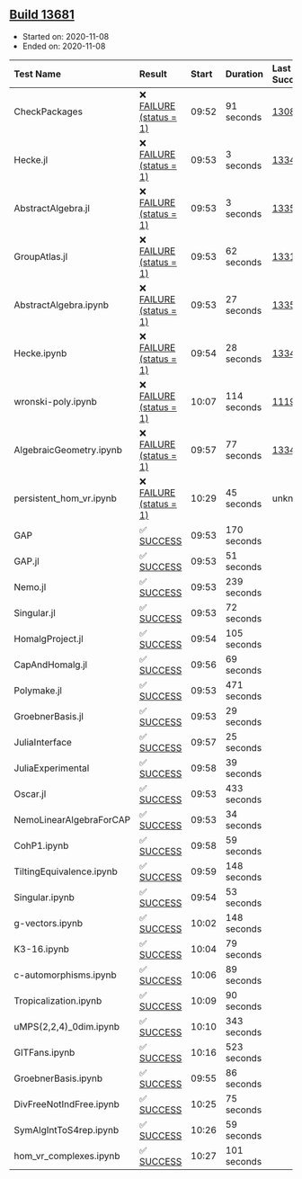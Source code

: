 ## [Build 13681](https://oscarci.mathematik.uni-kl.de/job/oscar/13681/)

* Started on: 2020-11-08
* Ended on: 2020-11-08

| Test Name    | Result | Start | Duration | Last Success | First Failure |
|:-------------|:-------|:------|:---------|:-------------|:--------------|
| CheckPackages | ❌ [FAILURE (status = 1)](https://oscarci.mathematik.uni-kl.de/job/oscar/13681/artifact/logs/build-13681/CheckPackages.log) | 09:52 | 91 seconds | [13085](https://oscarci.mathematik.uni-kl.de/job/oscar/13085/) | [13086](https://oscarci.mathematik.uni-kl.de/job/oscar/13086/) |
| Hecke.jl | ❌ [FAILURE (status = 1)](https://oscarci.mathematik.uni-kl.de/job/oscar/13681/artifact/logs/build-13681/Hecke.jl.log) | 09:53 | 3 seconds | [13341](https://oscarci.mathematik.uni-kl.de/job/oscar/13341/) | [13342](https://oscarci.mathematik.uni-kl.de/job/oscar/13342/) |
| AbstractAlgebra.jl | ❌ [FAILURE (status = 1)](https://oscarci.mathematik.uni-kl.de/job/oscar/13681/artifact/logs/build-13681/AbstractAlgebra.jl.log) | 09:53 | 3 seconds | [13355](https://oscarci.mathematik.uni-kl.de/job/oscar/13355/) | [13356](https://oscarci.mathematik.uni-kl.de/job/oscar/13356/) |
| GroupAtlas.jl | ❌ [FAILURE (status = 1)](https://oscarci.mathematik.uni-kl.de/job/oscar/13681/artifact/logs/build-13681/GroupAtlas.jl.log) | 09:53 | 62 seconds | [13311](https://oscarci.mathematik.uni-kl.de/job/oscar/13311/) | [13312](https://oscarci.mathematik.uni-kl.de/job/oscar/13312/) |
| AbstractAlgebra.ipynb | ❌ [FAILURE (status = 1)](https://oscarci.mathematik.uni-kl.de/job/oscar/13681/artifact/logs/build-13681/AbstractAlgebra.ipynb.log) | 09:53 | 27 seconds | [13355](https://oscarci.mathematik.uni-kl.de/job/oscar/13355/) | [13356](https://oscarci.mathematik.uni-kl.de/job/oscar/13356/) |
| Hecke.ipynb | ❌ [FAILURE (status = 1)](https://oscarci.mathematik.uni-kl.de/job/oscar/13681/artifact/logs/build-13681/Hecke.ipynb.log) | 09:54 | 28 seconds | [13341](https://oscarci.mathematik.uni-kl.de/job/oscar/13341/) | [13342](https://oscarci.mathematik.uni-kl.de/job/oscar/13342/) |
| wronski-poly.ipynb | ❌ [FAILURE (status = 1)](https://oscarci.mathematik.uni-kl.de/job/oscar/13681/artifact/logs/build-13681/wronski-poly.ipynb.log) | 10:07 | 114 seconds | [11192](https://oscarci.mathematik.uni-kl.de/job/oscar/11192/) | [11193](https://oscarci.mathematik.uni-kl.de/job/oscar/11193/) |
| AlgebraicGeometry.ipynb | ❌ [FAILURE (status = 1)](https://oscarci.mathematik.uni-kl.de/job/oscar/13681/artifact/logs/build-13681/AlgebraicGeometry.ipynb.log) | 09:57 | 77 seconds | [13341](https://oscarci.mathematik.uni-kl.de/job/oscar/13341/) | [13342](https://oscarci.mathematik.uni-kl.de/job/oscar/13342/) |
| persistent_hom_vr.ipynb | ❌ [FAILURE (status = 1)](https://oscarci.mathematik.uni-kl.de/job/oscar/13681/artifact/logs/build-13681/persistent_hom_vr.ipynb.log) | 10:29 | 45 seconds | unknown | unknown |
| GAP | ✅ [SUCCESS](https://oscarci.mathematik.uni-kl.de/job/oscar/13681/artifact/logs/build-13681/GAP.log) | 09:53 | 170 seconds |  |  |
| GAP.jl | ✅ [SUCCESS](https://oscarci.mathematik.uni-kl.de/job/oscar/13681/artifact/logs/build-13681/GAP.jl.log) | 09:53 | 51 seconds |  |  |
| Nemo.jl | ✅ [SUCCESS](https://oscarci.mathematik.uni-kl.de/job/oscar/13681/artifact/logs/build-13681/Nemo.jl.log) | 09:53 | 239 seconds |  |  |
| Singular.jl | ✅ [SUCCESS](https://oscarci.mathematik.uni-kl.de/job/oscar/13681/artifact/logs/build-13681/Singular.jl.log) | 09:53 | 72 seconds |  |  |
| HomalgProject.jl | ✅ [SUCCESS](https://oscarci.mathematik.uni-kl.de/job/oscar/13681/artifact/logs/build-13681/HomalgProject.jl.log) | 09:54 | 105 seconds |  |  |
| CapAndHomalg.jl | ✅ [SUCCESS](https://oscarci.mathematik.uni-kl.de/job/oscar/13681/artifact/logs/build-13681/CapAndHomalg.jl.log) | 09:56 | 69 seconds |  |  |
| Polymake.jl | ✅ [SUCCESS](https://oscarci.mathematik.uni-kl.de/job/oscar/13681/artifact/logs/build-13681/Polymake.jl.log) | 09:53 | 471 seconds |  |  |
| GroebnerBasis.jl | ✅ [SUCCESS](https://oscarci.mathematik.uni-kl.de/job/oscar/13681/artifact/logs/build-13681/GroebnerBasis.jl.log) | 09:53 | 29 seconds |  |  |
| JuliaInterface | ✅ [SUCCESS](https://oscarci.mathematik.uni-kl.de/job/oscar/13681/artifact/logs/build-13681/JuliaInterface.log) | 09:57 | 25 seconds |  |  |
| JuliaExperimental | ✅ [SUCCESS](https://oscarci.mathematik.uni-kl.de/job/oscar/13681/artifact/logs/build-13681/JuliaExperimental.log) | 09:58 | 39 seconds |  |  |
| Oscar.jl | ✅ [SUCCESS](https://oscarci.mathematik.uni-kl.de/job/oscar/13681/artifact/logs/build-13681/Oscar.jl.log) | 09:53 | 433 seconds |  |  |
| NemoLinearAlgebraForCAP | ✅ [SUCCESS](https://oscarci.mathematik.uni-kl.de/job/oscar/13681/artifact/logs/build-13681/NemoLinearAlgebraForCAP.log) | 09:53 | 34 seconds |  |  |
| CohP1.ipynb | ✅ [SUCCESS](https://oscarci.mathematik.uni-kl.de/job/oscar/13681/artifact/logs/build-13681/CohP1.ipynb.log) | 09:58 | 59 seconds |  |  |
| TiltingEquivalence.ipynb | ✅ [SUCCESS](https://oscarci.mathematik.uni-kl.de/job/oscar/13681/artifact/logs/build-13681/TiltingEquivalence.ipynb.log) | 09:59 | 148 seconds |  |  |
| Singular.ipynb | ✅ [SUCCESS](https://oscarci.mathematik.uni-kl.de/job/oscar/13681/artifact/logs/build-13681/Singular.ipynb.log) | 09:54 | 53 seconds |  |  |
| g-vectors.ipynb | ✅ [SUCCESS](https://oscarci.mathematik.uni-kl.de/job/oscar/13681/artifact/logs/build-13681/g-vectors.ipynb.log) | 10:02 | 148 seconds |  |  |
| K3-16.ipynb | ✅ [SUCCESS](https://oscarci.mathematik.uni-kl.de/job/oscar/13681/artifact/logs/build-13681/K3-16.ipynb.log) | 10:04 | 79 seconds |  |  |
| c-automorphisms.ipynb | ✅ [SUCCESS](https://oscarci.mathematik.uni-kl.de/job/oscar/13681/artifact/logs/build-13681/c-automorphisms.ipynb.log) | 10:06 | 89 seconds |  |  |
| Tropicalization.ipynb | ✅ [SUCCESS](https://oscarci.mathematik.uni-kl.de/job/oscar/13681/artifact/logs/build-13681/Tropicalization.ipynb.log) | 10:09 | 90 seconds |  |  |
| uMPS(2,2,4)_0dim.ipynb | ✅ [SUCCESS](https://oscarci.mathematik.uni-kl.de/job/oscar/13681/artifact/logs/build-13681/uMPS-2-2-4-_0dim.ipynb.log) | 10:10 | 343 seconds |  |  |
| GITFans.ipynb | ✅ [SUCCESS](https://oscarci.mathematik.uni-kl.de/job/oscar/13681/artifact/logs/build-13681/GITFans.ipynb.log) | 10:16 | 523 seconds |  |  |
| GroebnerBasis.ipynb | ✅ [SUCCESS](https://oscarci.mathematik.uni-kl.de/job/oscar/13681/artifact/logs/build-13681/GroebnerBasis.ipynb.log) | 09:55 | 86 seconds |  |  |
| DivFreeNotIndFree.ipynb | ✅ [SUCCESS](https://oscarci.mathematik.uni-kl.de/job/oscar/13681/artifact/logs/build-13681/DivFreeNotIndFree.ipynb.log) | 10:25 | 75 seconds |  |  |
| SymAlgIntToS4rep.ipynb | ✅ [SUCCESS](https://oscarci.mathematik.uni-kl.de/job/oscar/13681/artifact/logs/build-13681/SymAlgIntToS4rep.ipynb.log) | 10:26 | 59 seconds |  |  |
| hom_vr_complexes.ipynb | ✅ [SUCCESS](https://oscarci.mathematik.uni-kl.de/job/oscar/13681/artifact/logs/build-13681/hom_vr_complexes.ipynb.log) | 10:27 | 101 seconds |  |  |
